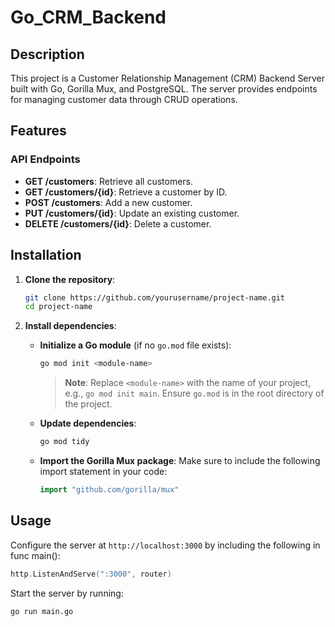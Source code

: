 # Go_CRM_Backend

## Description
This project is a Customer Relationship Management (CRM) Backend Server built with Go, Gorilla Mux, and PostgreSQL. The server provides endpoints for managing customer data through CRUD operations.

## Features
### API Endpoints
- **GET /customers**: Retrieve all customers.
- **GET /customers/{id}**: Retrieve a customer by ID.
- **POST /customers**: Add a new customer.
- **PUT /customers/{id}**: Update an existing customer.
- **DELETE /customers/{id}**: Delete a customer.

## Installation

1. **Clone the repository**:
    ```bash
    git clone https://github.com/yourusername/project-name.git
    cd project-name
    ```

2. **Install dependencies**:
   - **Initialize a Go module** (if no `go.mod` file exists):
     ```bash
     go mod init <module-name>
     ```
     > **Note**: Replace `<module-name>` with the name of your project, e.g., `go mod init main`. Ensure `go.mod` is in the root directory of the project.

   - **Update dependencies**:
     ```bash
     go mod tidy
     ```

   - **Import the Gorilla Mux package**:
     Make sure to include the following import statement in your code:
     ```go
     import "github.com/gorilla/mux"
     ```

## Usage
Configure the server at `http://localhost:3000` by including the following in func main():
```go
http.ListenAndServe(":3000", router)
```
Start the server by running:
```bash
go run main.go
```
